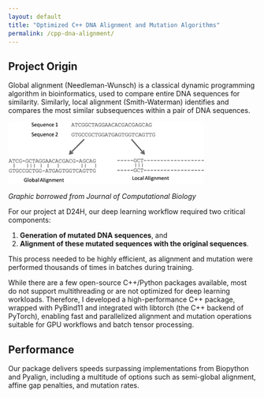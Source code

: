 ```yaml
---
layout: default
title: "Optimized C++ DNA Alignment and Mutation Algorithms"
permalink: /cpp-dna-alignment/
---
```


## Project Origin

Global alignment (Needleman-Wunsch) is a classical dynamic programming algorithm in bioinformatics, used to compare entire DNA sequences for similarity. Similarly, local alignment (Smith-Waterman) identifies and compares the most similar subsequences within a pair of DNA sequences.

![DNA Alignment Overview](/imgs/images.png)

*Graphic borrowed from Journal of Computational Biology*

For our project at D24H, our deep learning workflow required two critical components:
1. **Generation of mutated DNA sequences**, and  
2. **Alignment of these mutated sequences with the original sequences**.

This process needed to be highly efficient, as alignment and mutation were performed thousands of times in batches during training.

While there are a few open-source C++/Python packages available, most do not support multithreading or are not optimized for deep learning workloads. Therefore, I developed a high-performance C++ package, wrapped with PyBind11 and integrated with libtorch (the C++ backend of PyTorch), enabling fast and parallelized alignment and mutation operations suitable for GPU workflows and batch tensor processing.

## Performance
Our package delivers speeds surpassing implementations from Biopython and Pyalign, including a multitude of options such as semi-global alignment, affine gap penalties, and mutation rates.
